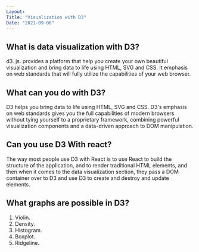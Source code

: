 ```yaml
---
Layout:
Title: "Visualization with D3"
Date: "2021-09-06"
---
```


## What is data visualization with D3?

d3. js. provides a platform that help you create your own beautiful visualization and bring data to life using HTML, SVG and CSS. It emphasis on web standards that will fully utilize the capabilities of your web browser.

## What can you do with D3?

D3 helps you bring data to life using HTML, SVG and CSS. D3's emphasis on web standards gives you the full capabilities of modern browsers without tying yourself to a proprietary framework, combining powerful visualization components and a data-driven approach to DOM manipulation.

## Can you use D3 With react?

The way most people use D3 with React is to use React to build the structure of the application, and to render traditional HTML elements, and then when it comes to the data visualization section, they pass a DOM container over to D3 and use D3 to create and destroy and update elements.

## What graphs are possible in D3?

1. Violin.
2. Density.
3. Histogram.
4. Boxplot.
5. Ridgeline.